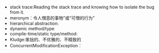 * stack trace:Reading the stack trace and knowing how to isolate the bug from it.
* meronym：令人憎恶的事物”或“可憎的行为”
* hierarchical abstraction:
* dynamic method/type
* compile-time/static type/method:
* Kludge:笨拙的、不优雅的、不精致的
* ConcurrentModificationException：